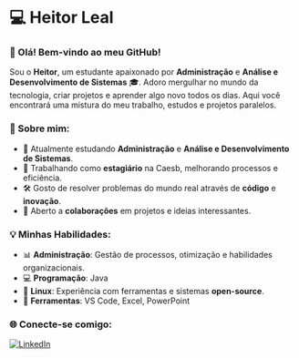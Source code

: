 # 💻 Heitor Leal

### 👋 Olá! Bem-vindo ao meu GitHub!

Sou o **Heitor**, um estudante apaixonado por **Administração** e **Análise e Desenvolvimento de Sistemas** 🎓. Adoro mergulhar no mundo da tecnologia, criar projetos e aprender algo novo todos os dias. Aqui você encontrará uma mistura do meu trabalho, estudos e projetos paralelos.

### 🚀 Sobre mim:
- 🌱 Atualmente estudando **Administração** e **Análise e Desenvolvimento de Sistemas**.
- 💼 Trabalhando como **estagiário** na Caesb, melhorando processos e eficiência.
- 🛠️ Gosto de resolver problemas do mundo real através de **código** e **inovação**.
- 🤝 Aberto a **colaborações** em projetos e ideias interessantes.

### 💡 Minhas Habilidades:
- 📊 **Administração**: Gestão de processos, otimização e habilidades organizacionais.
- 💻 **Programação**: Java
- 🐧 **Linux**: Experiência com ferramentas e sistemas **open-source**.
- 🔧 **Ferramentas**: VS Code, Excel, PowerPoint


### 🌐 Conecte-se comigo:
[![LinkedIn](https://img.shields.io/badge/LinkedIn-Heitor%20Leal-blue?style=flat-square&logo=linkedin)](https://www.linkedin.com/in/heitorlealdemedeiros/)
